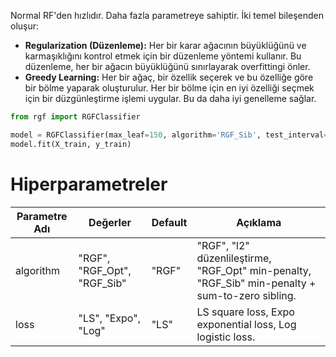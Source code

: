 Normal RF'den hızlıdır. Daha fazla parametreye sahiptir. İki temel bileşenden oluşur:
- **Regularization (Düzenleme):** Her bir karar ağacının büyüklüğünü ve karmaşıklığını kontrol etmek için bir düzenleme yöntemi kullanır. Bu düzenleme, her bir ağacın büyüklüğünü sınırlayarak overfittingi önler.
- **Greedy Learning:** Her bir ağaç, bir özellik seçerek ve bu özelliğe göre bir bölme yaparak oluşturulur. Her bir bölme için en iyi özelliği seçmek için bir düzgünleştirme işlemi uygular. Bu da daha iyi genelleme sağlar.

```python
from rgf import RGFClassifier

model = RGFClassifier(max_leaf=150, algorithm='RGF_Sib', test_interval=100)
model.fit(X_train, y_train)
```

# Hiperparametreler

| Parametre Adı | Değerler | Default | Açıklama |
| ---- | ---- | ---- | ---- |
| algorithm | "RGF", "RGF_Opt", "RGF_Sib" | "RGF" | "RGF", "l2" düzenlileştirme,  "RGF_Opt" min-penalty, "RGF_Sib" min-penalty + sum-to-zero sibling. |
| loss | "LS", "Expo", "Log" | "LS" | LS square loss, Expo exponential loss, Log logistic loss. |
